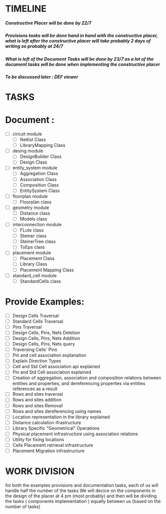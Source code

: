 TIMELINE
========
##### Constructive Placer will be done by 22/7
##### Provisions tasks will be done hand in hand with the constructive placer, what is left after the constructive placer will take probably 2 days of writing so probably at 24/7
##### What is left of the Document Tasks will be done by 23/7 as a lot of the document tasks will be done when implementing the constructive placer
##### To be discussed later : DEF viewer







TASKS
=====
Document :
==========
- [ ] circuit module
    - [ ] Netlist Class
    - [ ] LibraryMapping Class
- [ ] desing module
    - [ ] DesignBuilder Class
    - [ ] Design Class
- [ ] entity_system module
    - [ ] Aggregation Class
    - [ ] Association Class
    - [ ] Composition Class
    - [ ] EntitySystem Class
- [ ] floorplan module
    - [ ] Floorplan class 
- [ ] geometry module
    - [ ] Distance class
    - [ ] Models class
- [ ] interconnection module
    - [ ] FLute class
    - [ ] Steiner class
    - [ ] SteinerTree class
    - [ ] ToEps class
- [ ] placement module
    - [ ] Placement Class
    - [ ] Library Class
    - [ ] Placement Mapping Class
- [ ] standard_cell module
    - [ ] StandardCells class

Provide Examples:
=================

- [ ] Design Cells Traversal 
- [ ] Standard Cells Traversal
- [ ] Pins Traversal
- [ ] Design Cells, Pins, Nets Deletion
- [ ] Design Cells, Pins, Nets Addition
- [ ] Design Cells, Pins, Nets query
- [ ] Traversing Cells' Pins
- [ ] Pin and cell association explanation
- [ ] Explain Direction Types
- [ ] Cell and Std Cell association api explained
- [ ] Pin and Std Cell association explained
- [ ] Creation of aggregation, association and composition relations between entities and properties, and dereferencing properties via entities references as a result
- [ ] Rows and sites traversal
- [ ] Rows and sites addition
- [ ] Rows and sites Removal
- [ ] Rows and sites dereferencing using names
- [ ] Location representation in the library explained
- [ ] Distance calculation ifrastructure
- [ ] Library Specific "Geometrical" Operations
- [ ] Physical placement infrastructure using association relations
- [ ] Utility for fixing locations 
- [ ] Cells Placement retrieval infrastructure
- [ ] Placement Migration infrastructure

WORK DIVISION
=============
for both the examples provisions and documentation tasks, each of us will handle half 
the number of the tasks
We will decice on the components in the design of the placer at 4 pm (most probably) and then will be dividing the tasks ( components implementation ) equally between us (based on the number of tasks)
